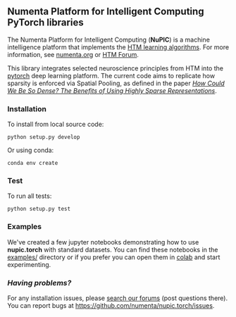 ## Numenta Platform for Intelligent Computing PyTorch libraries

The Numenta Platform for Intelligent Computing (**NuPIC**) is a machine intelligence platform that implements the [HTM learning algorithms](https://numenta.com/resources/papers-videos-and-more/).  For more information, see [numenta.org](http://numenta.org) or [HTM Forum](https://discourse.numenta.org/c/engineering/machine-learning).

This library integrates selected neuroscience principles from HTM into the [pytorch](https://pytorch.org/) deep learning platform. The current code aims to replicate how sparsity is enforced via Spatial Pooling, as defined in the paper [*How Could We Be So Dense? The Benefits of Using Highly Sparse Representations*](https://arxiv.org/abs/1903.11257).

### Installation

To install from local source code:
    
    python setup.py develop

Or using conda:

    conda env create

### Test

To run all tests:

    python setup.py test

### Examples

We've created a few jupyter notebooks demonstrating how to use **nupic.torch** with standard datasets. You can find these notebooks in the [examples/](https://github.com/numenta/nupic.torch/tree/master/examples/) directory or if you prefer you can open them in [colab](http://colab.research.google.com/github/numenta/nupic.torch/) and start experimenting. 


### _Having problems?_

For any installation issues, please [search our forums](https://discourse.numenta.org/search?q=tag%3Ainstallation%20category%3A10) (post questions there). You can report bugs at https://github.com/numenta/nupic.torch/issues.


